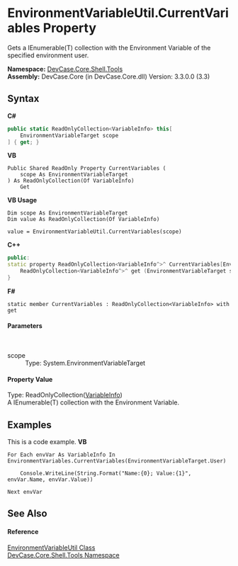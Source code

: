 # EnvironmentVariableUtil.CurrentVariables Property 
 

Gets a IEnumerable(T) collection with the Environment Variable of the specified environment user.

**Namespace:**&nbsp;<a href="N_DevCase_Core_Shell_Tools">DevCase.Core.Shell.Tools</a><br />**Assembly:**&nbsp;DevCase.Core (in DevCase.Core.dll) Version: 3.3.0.0 (3.3)

## Syntax

**C#**<br />
``` C#
public static ReadOnlyCollection<VariableInfo> this[
	EnvironmentVariableTarget scope
] { get; }
```

**VB**<br />
``` VB
Public Shared ReadOnly Property CurrentVariables ( 
	scope As EnvironmentVariableTarget
) As ReadOnlyCollection(Of VariableInfo)
	Get
```

**VB Usage**<br />
``` VB Usage
Dim scope As EnvironmentVariableTarget
Dim value As ReadOnlyCollection(Of VariableInfo)

value = EnvironmentVariableUtil.CurrentVariables(scope)

```

**C++**<br />
``` C++
public:
static property ReadOnlyCollection<VariableInfo^>^ CurrentVariables[EnvironmentVariableTarget scope] {
	ReadOnlyCollection<VariableInfo^>^ get (EnvironmentVariableTarget scope);
}
```

**F#**<br />
``` F#
static member CurrentVariables : ReadOnlyCollection<VariableInfo> with get

```


#### Parameters
&nbsp;<dl><dt>scope</dt><dd>Type: System.EnvironmentVariableTarget<br /></dd></dl>

#### Property Value
Type: ReadOnlyCollection(<a href="T_DevCase_Core_Shell_VariableInfo">VariableInfo</a>)<br />A IEnumerable(T) collection with the Environment Variable.

## Examples
This is a code example. 
**VB**<br />
``` VB
For Each envVar As VariableInfo In EnvironmentVariables.CurrentVariables(EnvironmentVariableTarget.User)

    Console.WriteLine(String.Format("Name:{0}; Value:{1}", envVar.Name, envVar.Value))

Next envVar
```


## See Also


#### Reference
<a href="T_DevCase_Core_Shell_Tools_EnvironmentVariableUtil">EnvironmentVariableUtil Class</a><br /><a href="N_DevCase_Core_Shell_Tools">DevCase.Core.Shell.Tools Namespace</a><br />